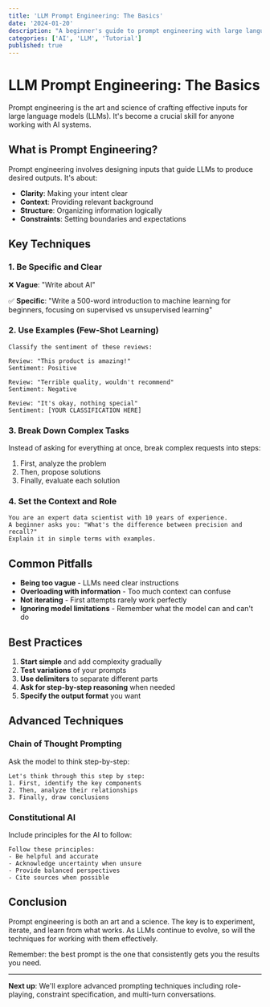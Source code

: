 ```yaml
---
title: 'LLM Prompt Engineering: The Basics'
date: '2024-01-20'
description: "A beginner's guide to prompt engineering with large language models - techniques, best practices, and common pitfalls."
categories: ['AI', 'LLM', 'Tutorial']
published: true
---
```


# LLM Prompt Engineering: The Basics

Prompt engineering is the art and science of crafting effective inputs for large language models (LLMs). It's become a crucial skill for anyone working with AI systems.

## What is Prompt Engineering?

Prompt engineering involves designing inputs that guide LLMs to produce desired outputs. It's about:

- **Clarity**: Making your intent clear
- **Context**: Providing relevant background
- **Structure**: Organizing information logically
- **Constraints**: Setting boundaries and expectations

## Key Techniques

### 1. Be Specific and Clear

❌ **Vague**: "Write about AI"

✅ **Specific**: "Write a 500-word introduction to machine learning for beginners, focusing on supervised vs unsupervised learning"

### 2. Use Examples (Few-Shot Learning)

```
Classify the sentiment of these reviews:

Review: "This product is amazing!"
Sentiment: Positive

Review: "Terrible quality, wouldn't recommend"
Sentiment: Negative

Review: "It's okay, nothing special"
Sentiment: [YOUR CLASSIFICATION HERE]
```

### 3. Break Down Complex Tasks

Instead of asking for everything at once, break complex requests into steps:

1. First, analyze the problem
2. Then, propose solutions
3. Finally, evaluate each solution

### 4. Set the Context and Role

```
You are an expert data scientist with 10 years of experience.
A beginner asks you: "What's the difference between precision and recall?"
Explain it in simple terms with examples.
```

## Common Pitfalls

- **Being too vague** - LLMs need clear instructions
- **Overloading with information** - Too much context can confuse
- **Not iterating** - First attempts rarely work perfectly
- **Ignoring model limitations** - Remember what the model can and can't do

## Best Practices

1. **Start simple** and add complexity gradually
2. **Test variations** of your prompts
3. **Use delimiters** to separate different parts
4. **Ask for step-by-step reasoning** when needed
5. **Specify the output format** you want

## Advanced Techniques

### Chain of Thought Prompting

Ask the model to think step-by-step:

```
Let's think through this step by step:
1. First, identify the key components
2. Then, analyze their relationships
3. Finally, draw conclusions
```

### Constitutional AI

Include principles for the AI to follow:

```
Follow these principles:
- Be helpful and accurate
- Acknowledge uncertainty when unsure
- Provide balanced perspectives
- Cite sources when possible
```

## Conclusion

Prompt engineering is both an art and a science. The key is to experiment, iterate, and learn from what works. As LLMs continue to evolve, so will the techniques for working with them effectively.

Remember: the best prompt is the one that consistently gets you the results you need.

---

**Next up**: We'll explore advanced prompting techniques including role-playing, constraint specification, and multi-turn conversations.
